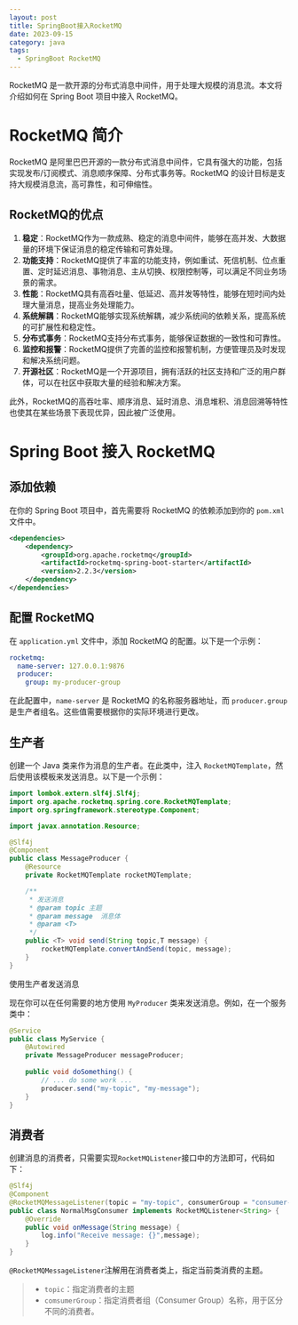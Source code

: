 ```yaml
---
layout: post
title: SpringBoot接入RocketMQ
date: 2023-09-15 
category: java
tags:
  - SpringBoot RocketMQ 
---
```



 RocketMQ 是一款开源的分布式消息中间件，用于处理大规模的消息流。本文将介绍如何在 Spring Boot 项目中接入 RocketMQ。

 <!-- more -->

# RocketMQ 简介

RocketMQ 是阿里巴巴开源的一款分布式消息中间件，它具有强大的功能，包括实现发布/订阅模式、消息顺序保障、分布式事务等。RocketMQ 的设计目标是支持大规模消息流，高可靠性，和可伸缩性。

## RocketMQ的优点

1. **稳定**：RocketMQ作为一款成熟、稳定的消息中间件，能够在高并发、大数据量的环境下保证消息的稳定传输和可靠处理。
2. **功能支持**：RocketMQ提供了丰富的功能支持，例如重试、死信机制、位点重置、定时延迟消息、事物消息、主从切换、权限控制等，可以满足不同业务场景的需求。
3. **性能**：RocketMQ具有高吞吐量、低延迟、高并发等特性，能够在短时间内处理大量消息，提高业务处理能力。
4. **系统解耦**：RocketMQ能够实现系统解耦，减少系统间的依赖关系，提高系统的可扩展性和稳定性。
5. **分布式事务**：RocketMQ支持分布式事务，能够保证数据的一致性和可靠性。
6. **监控和报警**：RocketMQ提供了完善的监控和报警机制，方便管理员及时发现和解决系统问题。
7. **开源社区**：RocketMQ是一个开源项目，拥有活跃的社区支持和广泛的用户群体，可以在社区中获取大量的经验和解决方案。

此外，RocketMQ的高吞吐率、顺序消息、延时消息、消息堆积、消息回溯等特性也使其在某些场景下表现优异，因此被广泛使用。

# Spring Boot 接入 RocketMQ

## 添加依赖

在你的 Spring Boot 项目中，首先需要将 RocketMQ 的依赖添加到你的 `pom.xml` 文件中。

```xml
<dependencies>  
    <dependency>  
        <groupId>org.apache.rocketmq</groupId>  
        <artifactId>rocketmq-spring-boot-starter</artifactId>  
        <version>2.2.3</version>  
    </dependency>  
</dependencies>
```

## 配置 RocketMQ

在 `application.yml` 文件中，添加 RocketMQ 的配置。以下是一个示例：

```yml
rocketmq:  
  name-server: 127.0.0.1:9876  
  producer:  
    group: my-producer-group
```

在此配置中，`name-server` 是 RocketMQ 的名称服务器地址，而 `producer.group` 是生产者组名。这些值需要根据你的实际环境进行更改。

## 生产者

创建一个 Java 类来作为消息的生产者。在此类中，注入 `RocketMQTemplate`，然后使用该模板来发送消息。以下是一个示例：

```java
import lombok.extern.slf4j.Slf4j;
import org.apache.rocketmq.spring.core.RocketMQTemplate;
import org.springframework.stereotype.Component;

import javax.annotation.Resource;

@Slf4j
@Component
public class MessageProducer {
    @Resource
    private RocketMQTemplate rocketMQTemplate;

    /**
     * 发送消息
     * @param topic 主题
     * @param message  消息体
     * @param <T>
     */
    public <T> void send(String topic,T message) {
        rocketMQTemplate.convertAndSend(topic, message);
    }
}
```

使用生产者发送消息

现在你可以在任何需要的地方使用 `MyProducer` 类来发送消息。例如，在一个服务类中：

```java
@Service  
public class MyService {  
    @Autowired  
    private MessageProducer messageProducer;  
      
    public void doSomething() {  
        // ... do some work ...  
        producer.send("my-topic", "my-message");  
    }  
}
```

## 消费者

创建消息的消费者，只需要实现`RocketMQListener`接口中的方法即可，代码如下：

```java
@Slf4j
@Component
@RocketMQMessageListener(topic = "my-topic", consumerGroup = "consumer-group")
public class NormalMsgConsumer implements RocketMQListener<String> {
    @Override
    public void onMessage(String message) {
        log.info("Receive message: {}",message);
    }
}
```

`@RocketMQMessageListener`注解用在消费者类上，指定当前类消费的主题。

> - `topic`：指定消费者的主题
> - `comsumerGroup`：指定消费者组（Consumer Group）名称，用于区分不同的消费者。